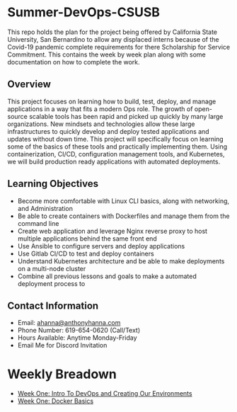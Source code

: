 # Summer-DevOps-CSUSB
This repo holds the plan for the project being offered by California State University, San Bernardino to allow any displaced interns because of the Covid-19 pandemic complete requirements for there Scholarship for Service Commitment. This contains the week by week plan along with some documentation on how to complete the work. 

## Overview
This project focuses on learning how to build, test, deploy, and manage applications in a way that fits a modern Ops role. The growth of open-source scalable tools has been rapid and picked up quickly by many large organizations. New mindsets and technologies allow these large infrastructures to quickly develop and deploy tested applications and updates without down time. This project will specifically focus on learning some of the basics of these tools and practically implementing them. Using containerization, CI/CD, configuration management tools, and Kubernetes, we will build production ready applications with automated deployments.

## Learning Objectives
* Become more comfortable with Linux CLI basics, along with networking, and Administration
* Be able to create containers with Dockerfiles and manage them from the command line 
* Create web application and leverage Nginx reverse proxy to host multiple applications behind the same front end
* Use Ansible to configure servers and deploy applications 
* Use Gitlab CI/CD to test and deploy containers
* Understand Kubernetes architecture and be able to make deployments on a multi-node cluster
* Combine all previous lessons and goals to make a automated deployment process to 

## Contact Information
* Email: ahanna@anthonyhanna.com
* Phone Number: 619-654-0620 (Call/Text)
* Hours Available: Anytime Monday-Friday
* Email Me for Discord Invitation


# Weekly Breadown 


- [Week One: Intro To DevOps and Creating Our Environments](docs/week1)
- [Week One: Docker Basics](docs/week2)
